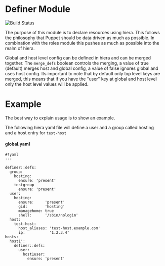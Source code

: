 Definer Module
==============
[![Build Status](https://travis-ci.org/Adaptavist/puppet-definer.svg?branch=master)](https://travis-ci.org/Adaptavist/puppet-definer)

The purpose of this module is to declare resources using hiera. This follows
the philosophy that Puppet should be data driven as much as possible. In
combination with the roles module this pushes as much as possible into the
realm of hiera.

Global and host level config can be defined in hiera and can be merged together.
The `merge_defs` boolean controls the merging, a value of true (default) merges 
host and global config, a value of false ignores global and uses host config.
Its important to note that by default only top level keys are merged, this
means that if you have the "user" key at global and host level only the host 
level values will be applied.

Example
=======

The best way to explain usage is to show an example.

The following hiera yaml file will define a user and a group called hosting and
a host entry for `test-host`

#### global.yaml

    #!yaml
    ---

    definer::defs:
      group:
        hosting:
          ensure: 'present'
        testgroup
          ensure: 'present'
      user:
        hosting:
          ensure:     'present'
          gid:        'hosting'
          managehome: true
          shell:      '/sbin/nologin'
      host:
        test-host:
          host_aliases: 'test-host.example.com'
          ip:           '1.2.3.4'
    hosts:
      host1':
        definer::defs:
          user:
            host1user:
              ensure: 'present'
